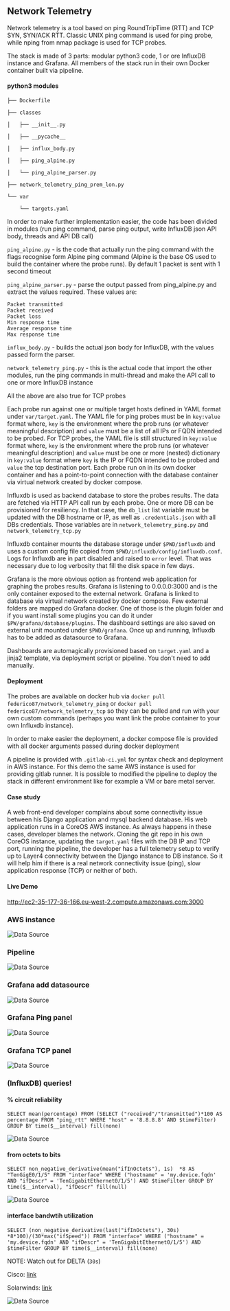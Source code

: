## Network Telemetry

Network telemetry is a tool based on ping RoundTripTime (RTT) and TCP SYN, SYN/ACK RTT. Classic UNIX ping command is used for ping probe, while nping from nmap package is used for TCP probes.

The stack is made of 3 parts: modular python3 code, 1 or ore InfluxDB instance and Grafana.
All members of the stack run in their own Docker container built via pipeline.

#### python3 modules

```
├── Dockerfile

├── classes

│   ├── __init__.py

│   ├── __pycache__

│   ├── influx_body.py

│   ├── ping_alpine.py

│   └── ping_alpine_parser.py

├── network_telemetry_ping_prem_lon.py

└── var

    └── targets.yaml
```

In order to make further implementation easier, the code has been divided in modules (run ping command,  parse ping output, write InfluxDB json API body, threads and API DB call)

`ping_alpine.py` - is the code that actually run the ping command with the flags recognise form Alpine ping command (Alpine is the base OS used to build the container where the probe runs). By default 1 packet is sent with 1 second timeout

`ping_alpine_parser.py` - parse the output passed from ping_alpine.py and extract the values required. These values are:

    Packet transmitted
    Packet received
    Packet loss
    Min response time
    Average response time
    Max response time

`influx_body.py` - builds the actual json body for InfluxDB, with the values passed form the parser.

`network_telemetry_ping.py` - this is the actual code that import the other modules, run the ping commands in multi-thread and make the API call to one or more InfluxDB instance

All the above are also true for TCP probes

Each probe run against one or multiple target hosts defined in YAML format under `var/target.yaml`.
The YAML file for ping probes must be in `key:value` format where, `key` is the environment where the prob runs (or whatever meaningful description) and `value` must be a list of all IPs or FQDN intended to be probed.
For TCP probes, the YAML file is still structured in `key:value` format where, `key` is the environment where the prob runs (or whatever meaningful description) and `value` must be one or more (nested) dictionary in `key:value` format where `key` is the IP or FQDN intended to be probed and  `value` the tcp destination port. Each probe run on in its own docker container and has a point-to-point connection with the database container via virtual network created by docker compose.

Influxdb is used as backend database to store the probes results. The data are fetched via HTTP API call run by each probe. One or more DB can be provisioned for resiliency. In that case, the `db_list` list variable must be updated with the DB hostname or IP, as well as `.credentials.json` with all DBs credentials. Those variables are in `network_telemetry_ping.py` and `network_telemetry_tcp.py`

Influxdb container mounts the database storage under `$PWD/influxdb` and uses a custom config file copied from `$PWD/influxdb/config/influxdb.conf`. Logs for Influxdb are in part disabled and raised to `error` level. That was necessary due to log verbosity that fill the disk space in few days.

Grafana is the more obvious option as frontend web application for graphing the probes results.
Grafana is listening to 0.0.0.0:3000 and is the only container exposed to the external network. Grafana is linked to database via virtual network created by docker compose. Few external folders are mapped do Grafana docker. One of those is the plugin folder and if you want install some plugins you can do it under `$PW/grafana/database/plugins`. The dashboard settings are also saved on external unit mounted under `$PWD/grafana`. Once up and running, Influxdb has to be added as datasource to Grafana.

Dashboards are automagically provisioned based on `target.yaml` and a jinja2 template, via deployment script or pipeline. You don't need to add manually.

#### Deployment

The probes are available on docker hub via `docker pull federico87/network_telemetry_ping` or
`docker pull federico87/network_telemetry_tcp` so they can be pulled and run with your own custom commands (perhaps you want link the probe container to your own Influxdb instance).

In order to make easier the deployment, a docker compose file is provided with all docker arguments passed during docker deployment

A pipeline is provided with `.gitlab-ci.yml` for syntax check and deployment in AWS instance. For this demo the same AWS instance is used for providing gitlab runner. It is possible to modified the pipeline to deploy the stack in different environment like for example a VM or bare metal server.

#### Case study

A web front-end developer complains about some connectivity issue between his Django application and mysql backend database. His web application runs in a CoreOS AWS instance. As always happens in these cases, developer blames the network.
Cloning the git repo in his own CoreOS instance, updating the `target.yaml` files with the DB IP and TCP port, running the pipeline, the developer has a full telemetry setup to verify up to Layer4 connectivity between the Django instance to DB instance. So it will help him if there is a real network connectivity issue (ping), slow application response (TCP) or neither of both.

#### Live Demo

http://ec2-35-177-36-166.eu-west-2.compute.amazonaws.com:3000

### AWS instance

![Data Source](screenshots/aws.png)

### Pipeline

![Data Source](screenshots/pipeline.png)

### Grafana add datasource

![Data Source](screenshots/data_source.png)

### Grafana Ping panel

![Data Source](screenshots/ping.png)

### Grafana TCP panel

![Data Source](screenshots/tcp.png)

### (InfluxDB) queries!

#### % circuit reliability 

`SELECT mean(percentage) FROM (SELECT ("received"/"transmitted")*100 AS percentage FROM "ping_rtt" WHERE "host" = '8.8.8.8' AND $timeFilter) GROUP BY time($__interval) fill(none)`

![Data Source](screenshots/avg.png)

#### from octets to bits

`SELECT non_negative_derivative(mean("ifInOctets"), 1s)  *8 AS "TenGigE0/1/5" FROM "interface" WHERE ("hostname" = 'my.device.fqdn' AND "ifDescr" = 'TenGigabitEthernet0/1/5') AND $timeFilter GROUP BY time($__interval), "ifDescr" fill(null)`

![Data Source](screenshots/octets.png)

#### interface bandwtih utilization

`SELECT (non_negative_derivative(last("ifInOctets"), 30s) *8*100)/(30*max("ifSpeed")) FROM "interface" WHERE ("hostname" = 'my.device.fqdn' AND "ifDescr" = 'TenGigabitEthernet0/1/5') AND $timeFilter GROUP BY time($__interval) fill(none)`

NOTE: Watch out for DELTA (`30s`)

Cisco: [link](https://www.cisco.com/c/en/us/support/docs/ip/simple-network-management-protocol-snmp/8141-calculate-bandwidth-snmp.html)

Solarwinds: [link](https://support.solarwinds.com/SuccessCenter/s/article/Calculate-interface-bandwidth-utilization?language=en_US)

![Data Source](screenshots/bdw.png)